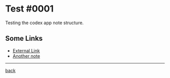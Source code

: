 # Test #0001

Testing the codex app note structure.

## Some Links

* [External Link](http://blog.j1x.co)
* [Another note](../Test-0002/index.md)

-----------

[back](../../../index.md)